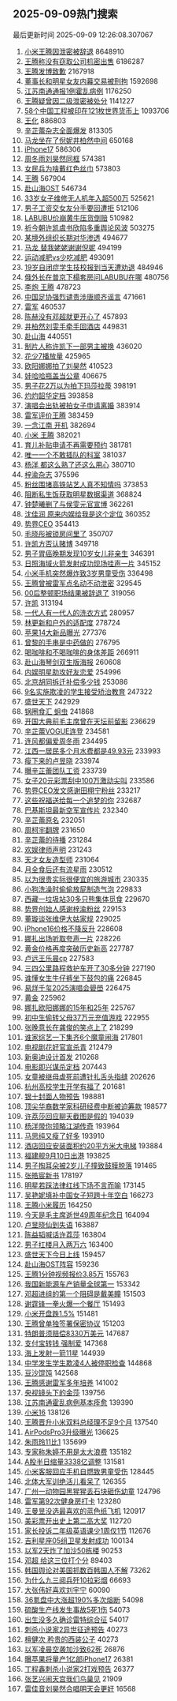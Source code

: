 ## 2025-09-09热门搜索 
最后更新时间 2025-09-09 12:26:08.307067 
1. [小米王腾因泄密被辞退](https://s.weibo.com/weibo?q=%23%E5%B0%8F%E7%B1%B3%E7%8E%8B%E8%85%BE%E5%9B%A0%E6%B3%84%E5%AF%86%E8%A2%AB%E8%BE%9E%E9%80%80%23&t=31&band_rank=1&Refer=top) 8648910
1. [王腾称没有窃取公司机密出售](https://s.weibo.com/weibo?q=%23%E7%8E%8B%E8%85%BE%E7%A7%B0%E6%B2%A1%E6%9C%89%E7%AA%83%E5%8F%96%E5%85%AC%E5%8F%B8%E6%9C%BA%E5%AF%86%E5%87%BA%E5%94%AE%23&t=31&band_rank=1&Refer=top) 6186287
1. [王腾发博致歉](https://s.weibo.com/weibo?q=%E7%8E%8B%E8%85%BE%E5%8F%91%E5%8D%9A%E8%87%B4%E6%AD%89&t=31&band_rank=2&Refer=top) 2167918
1. [董事长和明星女友内幕交易被刑拘](https://s.weibo.com/weibo?q=%23%E8%91%A3%E4%BA%8B%E9%95%BF%E5%92%8C%E6%98%8E%E6%98%9F%E5%A5%B3%E5%8F%8B%E5%86%85%E5%B9%95%E4%BA%A4%E6%98%93%E8%A2%AB%E5%88%91%E6%8B%98%23&t=31&band_rank=1&Refer=top) 1592698
1. [江苏南通通报1例霍乱病例](https://s.weibo.com/weibo?q=%23%E6%B1%9F%E8%8B%8F%E5%8D%97%E9%80%9A%E9%80%9A%E6%8A%A51%E4%BE%8B%E9%9C%8D%E4%B9%B1%E7%97%85%E4%BE%8B%23&t=31&band_rank=2&Refer=top) 1176250
1. [王腾疑曾因二级泄密被处分](https://s.weibo.com/weibo?q=%23%E7%8E%8B%E8%85%BE%E7%96%91%E6%9B%BE%E5%9B%A0%E4%BA%8C%E7%BA%A7%E6%B3%84%E5%AF%86%E8%A2%AB%E5%A4%84%E5%88%86%23&t=31&band_rank=1&Refer=top) 1141227
1. [58个中国工程被印在121枚世界货币上](https://s.weibo.com/weibo?q=%2358%E4%B8%AA%E4%B8%AD%E5%9B%BD%E5%B7%A5%E7%A8%8B%E8%A2%AB%E5%8D%B0%E5%9C%A8121%E6%9E%9A%E4%B8%96%E7%95%8C%E8%B4%A7%E5%B8%81%E4%B8%8A%23&t=31&band_rank=3&Refer=top) 1093706
1. [王化](https://s.weibo.com/weibo?q=%E7%8E%8B%E5%8C%96&t=31&band_rank=4&Refer=top) 886803
1. [辛芷蕾杂志全面爆发](https://s.weibo.com/weibo?q=%23%E8%BE%9B%E8%8A%B7%E8%95%BE%E6%9D%82%E5%BF%97%E5%85%A8%E9%9D%A2%E7%88%86%E5%8F%91%23&t=31&band_rank=2&Refer=top) 813305
1. [马龙坐在了倪妮井柏然中间](https://s.weibo.com/weibo?q=%23%E9%A9%AC%E9%BE%99%E5%9D%90%E5%9C%A8%E4%BA%86%E5%80%AA%E5%A6%AE%E4%BA%95%E6%9F%8F%E7%84%B6%E4%B8%AD%E9%97%B4%23&t=31&band_rank=4&Refer=top) 650168
1. [iPhone17](https://s.weibo.com/weibo?q=iPhone17&t=31&band_rank=49&Refer=top) 586306
1. [周冬雨刘昊然同框](https://s.weibo.com/weibo?q=%23%E5%91%A8%E5%86%AC%E9%9B%A8%E5%88%98%E6%98%8A%E7%84%B6%E5%90%8C%E6%A1%86%23&t=31&band_rank=5&Refer=top) 574381
1. [女民兵为啥戴红色丝巾](https://s.weibo.com/weibo?q=%23%E5%A5%B3%E6%B0%91%E5%85%B5%E4%B8%BA%E5%95%A5%E6%88%B4%E7%BA%A2%E8%89%B2%E4%B8%9D%E5%B7%BE%23&t=31&band_rank=6&Refer=top) 573803
1. [王腾](https://s.weibo.com/weibo?q=%E7%8E%8B%E8%85%BE&t=31&band_rank=4&Refer=top) 567904
1. [赴山海OST](https://s.weibo.com/weibo?q=%E8%B5%B4%E5%B1%B1%E6%B5%B7OST&t=31&band_rank=7&Refer=top) 546734
1. [33岁女子维修无人机年入超500万](https://s.weibo.com/weibo?q=%2333%E5%B2%81%E5%A5%B3%E5%AD%90%E7%BB%B4%E4%BF%AE%E6%97%A0%E4%BA%BA%E6%9C%BA%E5%B9%B4%E5%85%A5%E8%B6%85500%E4%B8%87%23&t=31&band_rank=2&Refer=top) 525621
1. [男子工资交女友分手要回遭拒](https://s.weibo.com/weibo?q=%23%E7%94%B7%E5%AD%90%E5%B7%A5%E8%B5%84%E4%BA%A4%E5%A5%B3%E5%8F%8B%E5%88%86%E6%89%8B%E8%A6%81%E5%9B%9E%E9%81%AD%E6%8B%92%23&t=31&band_rank=8&Refer=top) 512106
1. [LABUBU价崩黄牛压货倒赔](https://s.weibo.com/weibo?q=%23LABUBU%E4%BB%B7%E5%B4%A9%E9%BB%84%E7%89%9B%E5%8E%8B%E8%B4%A7%E5%80%92%E8%B5%94%23&t=31&band_rank=27&Refer=top) 510982
1. [祈今朝许凯虞书欣陷多重舆论风波](https://s.weibo.com/weibo?q=%23%E7%A5%88%E4%BB%8A%E6%9C%9D%E8%AE%B8%E5%87%AF%E8%99%9E%E4%B9%A6%E6%AC%A3%E9%99%B7%E5%A4%9A%E9%87%8D%E8%88%86%E8%AE%BA%E9%A3%8E%E6%B3%A2%23&t=31&band_rank=5&Refer=top) 503275
1. [某境外组织长期对华渗透](https://s.weibo.com/weibo?q=%23%E6%9F%90%E5%A2%83%E5%A4%96%E7%BB%84%E7%BB%87%E9%95%BF%E6%9C%9F%E5%AF%B9%E5%8D%8E%E6%B8%97%E9%80%8F%23&t=31&band_rank=31&Refer=top) 494677
1. [马龙 替我姥姥谢谢倪妮](https://s.weibo.com/weibo?q=%E9%A9%AC%E9%BE%99%20%E6%9B%BF%E6%88%91%E5%A7%A5%E5%A7%A5%E8%B0%A2%E8%B0%A2%E5%80%AA%E5%A6%AE&t=31&band_rank=9&Refer=top) 494199
1. [运动减肥vs少吃减肥](https://s.weibo.com/weibo?q=%E8%BF%90%E5%8A%A8%E5%87%8F%E8%82%A5vs%E5%B0%91%E5%90%83%E5%87%8F%E8%82%A5&t=31&band_rank=5&Refer=top) 493091
1. [19岁自闭症学生技校报到当天遭劝退](https://s.weibo.com/weibo?q=%2319%E5%B2%81%E8%87%AA%E9%97%AD%E7%97%87%E5%AD%A6%E7%94%9F%E6%8A%80%E6%A0%A1%E6%8A%A5%E5%88%B0%E5%BD%93%E5%A4%A9%E9%81%AD%E5%8A%9D%E9%80%80%23&t=31&band_rank=6&Refer=top) 484946
1. [俄外长在普京下榻套房问LABUBU在哪](https://s.weibo.com/weibo?q=%23%E4%BF%84%E5%A4%96%E9%95%BF%E5%9C%A8%E6%99%AE%E4%BA%AC%E4%B8%8B%E6%A6%BB%E5%A5%97%E6%88%BF%E9%97%AELABUBU%E5%9C%A8%E5%93%AA%23&t=31&band_rank=7&Refer=top) 480756
1. [李炮 王腾](https://s.weibo.com/weibo?q=%E6%9D%8E%E7%82%AE%20%E7%8E%8B%E8%85%BE&t=31&band_rank=7&Refer=top) 478723
1. [中国足协强烈谴责涉唐顺齐谣言](https://s.weibo.com/weibo?q=%23%E4%B8%AD%E5%9B%BD%E8%B6%B3%E5%8D%8F%E5%BC%BA%E7%83%88%E8%B0%B4%E8%B4%A3%E6%B6%89%E5%94%90%E9%A1%BA%E9%BD%90%E8%B0%A3%E8%A8%80%23&t=31&band_rank=10&Refer=top) 471661
1. [雷军](https://s.weibo.com/weibo?q=%E9%9B%B7%E5%86%9B&t=31&band_rank=11&Refer=top) 460537
1. [陈赫没有邓超就更开心了](https://s.weibo.com/weibo?q=%23%E9%99%88%E8%B5%AB%E6%B2%A1%E6%9C%89%E9%82%93%E8%B6%85%E5%B0%B1%E6%9B%B4%E5%BC%80%E5%BF%83%E4%BA%86%23&t=31&band_rank=8&Refer=top) 457893
1. [井柏然刘雯手牵手回酒店](https://s.weibo.com/weibo?q=%23%E4%BA%95%E6%9F%8F%E7%84%B6%E5%88%98%E9%9B%AF%E6%89%8B%E7%89%B5%E6%89%8B%E5%9B%9E%E9%85%92%E5%BA%97%23&t=31&band_rank=12&Refer=top) 449831
1. [赴山海](https://s.weibo.com/weibo?q=%E8%B5%B4%E5%B1%B1%E6%B5%B7&t=31&band_rank=8&Refer=top) 440551
1. [制片人称许凯下一部男主被换](https://s.weibo.com/weibo?q=%23%E5%88%B6%E7%89%87%E4%BA%BA%E7%A7%B0%E8%AE%B8%E5%87%AF%E4%B8%8B%E4%B8%80%E9%83%A8%E7%94%B7%E4%B8%BB%E8%A2%AB%E6%8D%A2%23&t=31&band_rank=13&Refer=top) 436020
1. [花少7播放量](https://s.weibo.com/weibo?q=%E8%8A%B1%E5%B0%917%E6%92%AD%E6%94%BE%E9%87%8F&t=31&band_rank=7&Refer=top) 425965
1. [欧阳娜娜拍了刘昊然](https://s.weibo.com/weibo?q=%23%E6%AC%A7%E9%98%B3%E5%A8%9C%E5%A8%9C%E6%8B%8D%E4%BA%86%E5%88%98%E6%98%8A%E7%84%B6%23&t=31&band_rank=9&Refer=top) 410523
1. [娃哈哈瓶盖当公章](https://s.weibo.com/weibo?q=%23%E5%A8%83%E5%93%88%E5%93%88%E7%93%B6%E7%9B%96%E5%BD%93%E5%85%AC%E7%AB%A0%23&t=31&band_rank=14&Refer=top) 406675
1. [男子花2万以为拍下玛莎拉蒂](https://s.weibo.com/weibo?q=%23%E7%94%B7%E5%AD%90%E8%8A%B12%E4%B8%87%E4%BB%A5%E4%B8%BA%E6%8B%8D%E4%B8%8B%E7%8E%9B%E8%8E%8E%E6%8B%89%E8%92%82%23&t=31&band_rank=9&Refer=top) 398191
1. [灼灼韶华定档](https://s.weibo.com/weibo?q=%23%E7%81%BC%E7%81%BC%E9%9F%B6%E5%8D%8E%E5%AE%9A%E6%A1%A3%23&t=31&band_rank=9&Refer=top) 393858
1. [演唱会出轨被拍女子申请离婚](https://s.weibo.com/weibo?q=%23%E6%BC%94%E5%94%B1%E4%BC%9A%E5%87%BA%E8%BD%A8%E8%A2%AB%E6%8B%8D%E5%A5%B3%E5%AD%90%E7%94%B3%E8%AF%B7%E7%A6%BB%E5%A9%9A%23&t=31&band_rank=10&Refer=top) 383914
1. [雷军评价王腾](https://s.weibo.com/weibo?q=%23%E9%9B%B7%E5%86%9B%E8%AF%84%E4%BB%B7%E7%8E%8B%E8%85%BE%23&t=31&band_rank=11&Refer=top) 383459
1. [一念江南 开机](https://s.weibo.com/weibo?q=%E4%B8%80%E5%BF%B5%E6%B1%9F%E5%8D%97%20%E5%BC%80%E6%9C%BA&t=31&band_rank=12&Refer=top) 382694
1. [小米 王腾](https://s.weibo.com/weibo?q=%E5%B0%8F%E7%B1%B3%20%E7%8E%8B%E8%85%BE&t=31&band_rank=10&Refer=top) 382021
1. [育儿补贴申请不再需要预约](https://s.weibo.com/weibo?q=%23%E8%82%B2%E5%84%BF%E8%A1%A5%E8%B4%B4%E7%94%B3%E8%AF%B7%E4%B8%8D%E5%86%8D%E9%9C%80%E8%A6%81%E9%A2%84%E7%BA%A6%23&t=31&band_rank=19&Refer=top) 381781
1. [唯一一个不敢插队的科室](https://s.weibo.com/weibo?q=%E5%94%AF%E4%B8%80%E4%B8%80%E4%B8%AA%E4%B8%8D%E6%95%A2%E6%8F%92%E9%98%9F%E7%9A%84%E7%A7%91%E5%AE%A4&t=31&band_rank=15&Refer=top) 381037
1. [杨洋 都这么熟了还这么用心](https://s.weibo.com/weibo?q=%E6%9D%A8%E6%B4%8B%20%E9%83%BD%E8%BF%99%E4%B9%88%E7%86%9F%E4%BA%86%E8%BF%98%E8%BF%99%E4%B9%88%E7%94%A8%E5%BF%83&t=31&band_rank=15&Refer=top) 380710
1. [梓渝杂志](https://s.weibo.com/weibo?q=%E6%A2%93%E6%B8%9D%E6%9D%82%E5%BF%97&t=31&band_rank=15&Refer=top) 375596
1. [粉丝围堵高铁站艺人真不知情吗](https://s.weibo.com/weibo?q=%23%E7%B2%89%E4%B8%9D%E5%9B%B4%E5%A0%B5%E9%AB%98%E9%93%81%E7%AB%99%E8%89%BA%E4%BA%BA%E7%9C%9F%E4%B8%8D%E7%9F%A5%E6%83%85%E5%90%97%23&t=31&band_rank=16&Refer=top) 373853
1. [阻断私生饭获取明星数据渠道](https://s.weibo.com/weibo?q=%23%E9%98%BB%E6%96%AD%E7%A7%81%E7%94%9F%E9%A5%AD%E8%8E%B7%E5%8F%96%E6%98%8E%E6%98%9F%E6%95%B0%E6%8D%AE%E6%B8%A0%E9%81%93%23&t=31&band_rank=17&Refer=top) 368824
1. [钟楚曦删了与侯雯元官宣博](https://s.weibo.com/weibo?q=%23%E9%92%9F%E6%A5%9A%E6%9B%A6%E5%88%A0%E4%BA%86%E4%B8%8E%E4%BE%AF%E9%9B%AF%E5%85%83%E5%AE%98%E5%AE%A3%E5%8D%9A%23&t=31&band_rank=18&Refer=top) 362261
1. [沈佳润 原来内娱给我是这个定位](https://s.weibo.com/weibo?q=%E6%B2%88%E4%BD%B3%E6%B6%A6%20%E5%8E%9F%E6%9D%A5%E5%86%85%E5%A8%B1%E7%BB%99%E6%88%91%E6%98%AF%E8%BF%99%E4%B8%AA%E5%AE%9A%E4%BD%8D&t=31&band_rank=19&Refer=top) 360352
1. [势界CEO](https://s.weibo.com/weibo?q=%E5%8A%BF%E7%95%8CCEO&t=31&band_rank=20&Refer=top) 354413
1. [毛晓彤被锁房间里了](https://s.weibo.com/weibo?q=%E6%AF%9B%E6%99%93%E5%BD%A4%E8%A2%AB%E9%94%81%E6%88%BF%E9%97%B4%E9%87%8C%E4%BA%86&t=31&band_rank=21&Refer=top) 350707
1. [许凯方否认赌博](https://s.weibo.com/weibo?q=%23%E8%AE%B8%E5%87%AF%E6%96%B9%E5%90%A6%E8%AE%A4%E8%B5%8C%E5%8D%9A%23&t=31&band_rank=22&Refer=top) 349718
1. [男子胃癌晚期发现10岁女儿非亲生](https://s.weibo.com/weibo?q=%23%E7%94%B7%E5%AD%90%E8%83%83%E7%99%8C%E6%99%9A%E6%9C%9F%E5%8F%91%E7%8E%B010%E5%B2%81%E5%A5%B3%E5%84%BF%E9%9D%9E%E4%BA%B2%E7%94%9F%23&t=31&band_rank=23&Refer=top) 346391
1. [日照海域火箭发射成功现场哇声一片](https://s.weibo.com/weibo?q=%23%E6%97%A5%E7%85%A7%E6%B5%B7%E5%9F%9F%E7%81%AB%E7%AE%AD%E5%8F%91%E5%B0%84%E6%88%90%E5%8A%9F%E7%8E%B0%E5%9C%BA%E5%93%87%E5%A3%B0%E4%B8%80%E7%89%87%23&t=31&band_rank=10&Refer=top) 345152
1. [小米手机突然爆炸致3岁男童受伤](https://s.weibo.com/weibo?q=%23%E5%B0%8F%E7%B1%B3%E6%89%8B%E6%9C%BA%E7%AA%81%E7%84%B6%E7%88%86%E7%82%B8%E8%87%B43%E5%B2%81%E7%94%B7%E7%AB%A5%E5%8F%97%E4%BC%A4%23&t=31&band_rank=12&Refer=top) 336498
1. [王腾曾被雷军点名动不动泄密](https://s.weibo.com/weibo?q=%23%E7%8E%8B%E8%85%BE%E6%9B%BE%E8%A2%AB%E9%9B%B7%E5%86%9B%E7%82%B9%E5%90%8D%E5%8A%A8%E4%B8%8D%E5%8A%A8%E6%B3%84%E5%AF%86%23&t=31&band_rank=13&Refer=top) 329545
1. [00后整顿职场结果被辞退了](https://s.weibo.com/weibo?q=00%E5%90%8E%E6%95%B4%E9%A1%BF%E8%81%8C%E5%9C%BA%E7%BB%93%E6%9E%9C%E8%A2%AB%E8%BE%9E%E9%80%80%E4%BA%86&t=31&band_rank=15&Refer=top) 319056
1. [许凯](https://s.weibo.com/weibo?q=%E8%AE%B8%E5%87%AF&t=31&band_rank=12&Refer=top) 313194
1. [一代人有一代人的洗衣方式](https://s.weibo.com/weibo?q=%23%E4%B8%80%E4%BB%A3%E4%BA%BA%E6%9C%89%E4%B8%80%E4%BB%A3%E4%BA%BA%E7%9A%84%E6%B4%97%E8%A1%A3%E6%96%B9%E5%BC%8F%23&t=31&band_rank=19&Refer=top) 280957
1. [林更新和户外的适配度](https://s.weibo.com/weibo?q=%23%E6%9E%97%E6%9B%B4%E6%96%B0%E5%92%8C%E6%88%B7%E5%A4%96%E7%9A%84%E9%80%82%E9%85%8D%E5%BA%A6%23&t=31&band_rank=20&Refer=top) 278724
1. [苹果14大新品曝光](https://s.weibo.com/weibo?q=%23%E8%8B%B9%E6%9E%9C14%E5%A4%A7%E6%96%B0%E5%93%81%E6%9B%9D%E5%85%89%23&t=31&band_rank=23&Refer=top) 277376
1. [曾黎的手串是中药做的](https://s.weibo.com/weibo?q=%E6%9B%BE%E9%BB%8E%E7%9A%84%E6%89%8B%E4%B8%B2%E6%98%AF%E4%B8%AD%E8%8D%AF%E5%81%9A%E7%9A%84&t=31&band_rank=30&Refer=top) 276795
1. [喝咖啡和不喝咖啡的身体差距](https://s.weibo.com/weibo?q=%E5%96%9D%E5%92%96%E5%95%A1%E5%92%8C%E4%B8%8D%E5%96%9D%E5%92%96%E5%95%A1%E7%9A%84%E8%BA%AB%E4%BD%93%E5%B7%AE%E8%B7%9D&t=31&band_rank=23&Refer=top) 266911
1. [赴山海琴剑双生版海报](https://s.weibo.com/weibo?q=%23%E8%B5%B4%E5%B1%B1%E6%B5%B7%E7%90%B4%E5%89%91%E5%8F%8C%E7%94%9F%E7%89%88%E6%B5%B7%E6%8A%A5%23&t=31&band_rank=18&Refer=top) 260608
1. [内娱明星助攻好友恋爱](https://s.weibo.com/weibo?q=%E5%86%85%E5%A8%B1%E6%98%8E%E6%98%9F%E5%8A%A9%E6%94%BB%E5%A5%BD%E5%8F%8B%E6%81%8B%E7%88%B1&t=31&band_rank=20&Refer=top) 254996
1. [北京胡同拆迁补偿多少钱](https://s.weibo.com/weibo?q=%E5%8C%97%E4%BA%AC%E8%83%A1%E5%90%8C%E6%8B%86%E8%BF%81%E8%A1%A5%E5%81%BF%E5%A4%9A%E5%B0%91%E9%92%B1&t=31&band_rank=24&Refer=top) 253086
1. [9名实施欺凌的学生接受矫治教育](https://s.weibo.com/weibo?q=%239%E5%90%8D%E5%AE%9E%E6%96%BD%E6%AC%BA%E5%87%8C%E7%9A%84%E5%AD%A6%E7%94%9F%E6%8E%A5%E5%8F%97%E7%9F%AB%E6%B2%BB%E6%95%99%E8%82%B2%23&t=31&band_rank=23&Refer=top) 247322
1. [盛世天下](https://s.weibo.com/weibo?q=%E7%9B%9B%E4%B8%96%E5%A4%A9%E4%B8%8B&t=31&band_rank=26&Refer=top) 242929
1. [锅圈食汇 蛆虫](https://s.weibo.com/weibo?q=%E9%94%85%E5%9C%88%E9%A3%9F%E6%B1%87%20%E8%9B%86%E8%99%AB&t=31&band_rank=24&Refer=top) 241868
1. [开国大典前毛主席曾在天坛前留影](https://s.weibo.com/weibo?q=%23%E5%BC%80%E5%9B%BD%E5%A4%A7%E5%85%B8%E5%89%8D%E6%AF%9B%E4%B8%BB%E5%B8%AD%E6%9B%BE%E5%9C%A8%E5%A4%A9%E5%9D%9B%E5%89%8D%E7%95%99%E5%BD%B1%23&t=31&band_rank=17&Refer=top) 236629
1. [辛芷蕾VOGUE连登](https://s.weibo.com/weibo?q=%23%E8%BE%9B%E8%8A%B7%E8%95%BEVOGUE%E8%BF%9E%E7%99%BB%23&t=31&band_rank=25&Refer=top) 234581
1. [连风都偏爱周冬雨](https://s.weibo.com/weibo?q=%E8%BF%9E%E9%A3%8E%E9%83%BD%E5%81%8F%E7%88%B1%E5%91%A8%E5%86%AC%E9%9B%A8&t=31&band_rank=18&Refer=top) 234495
1. [江西一居民多个月水费都是49.93元](https://s.weibo.com/weibo?q=%23%E6%B1%9F%E8%A5%BF%E4%B8%80%E5%B1%85%E6%B0%91%E5%A4%9A%E4%B8%AA%E6%9C%88%E6%B0%B4%E8%B4%B9%E9%83%BD%E6%98%AF49.93%E5%85%83%23&t=31&band_rank=25&Refer=top) 233993
1. [瘦下来的卢昱晓](https://s.weibo.com/weibo?q=%E7%98%A6%E4%B8%8B%E6%9D%A5%E7%9A%84%E5%8D%A2%E6%98%B1%E6%99%93&t=31&band_rank=26&Refer=top) 233974
1. [曝辛芷蕾团队工资](https://s.weibo.com/weibo?q=%23%E6%9B%9D%E8%BE%9B%E8%8A%B7%E8%95%BE%E5%9B%A2%E9%98%9F%E5%B7%A5%E8%B5%84%23&t=31&band_rank=27&Refer=top) 233739
1. [女子20元彩票刮中100万激动尖叫](https://s.weibo.com/weibo?q=%23%E5%A5%B3%E5%AD%9020%E5%85%83%E5%BD%A9%E7%A5%A8%E5%88%AE%E4%B8%AD100%E4%B8%87%E6%BF%80%E5%8A%A8%E5%B0%96%E5%8F%AB%23&t=31&band_rank=28&Refer=top) 233586
1. [势界CEO发文感谢田栩宁粉丝](https://s.weibo.com/weibo?q=%23%E5%8A%BF%E7%95%8CCEO%E5%8F%91%E6%96%87%E6%84%9F%E8%B0%A2%E7%94%B0%E6%A0%A9%E5%AE%81%E7%B2%89%E4%B8%9D%23&t=31&band_rank=29&Refer=top) 233217
1. [这些祝福送给每一个追梦的你](https://s.weibo.com/weibo?q=%23%E8%BF%99%E4%BA%9B%E7%A5%9D%E7%A6%8F%E9%80%81%E7%BB%99%E6%AF%8F%E4%B8%80%E4%B8%AA%E8%BF%BD%E6%A2%A6%E7%9A%84%E4%BD%A0%23&t=31&band_rank=30&Refer=top) 232687
1. [巴基斯坦最新空军宣传片](https://s.weibo.com/weibo?q=%E5%B7%B4%E5%9F%BA%E6%96%AF%E5%9D%A6%E6%9C%80%E6%96%B0%E7%A9%BA%E5%86%9B%E5%AE%A3%E4%BC%A0%E7%89%87&t=31&band_rank=31&Refer=top) 232340
1. [辛芷蕾原名](https://s.weibo.com/weibo?q=%E8%BE%9B%E8%8A%B7%E8%95%BE%E5%8E%9F%E5%90%8D&t=31&band_rank=32&Refer=top) 232051
1. [周柯宇翻牌](https://s.weibo.com/weibo?q=%E5%91%A8%E6%9F%AF%E5%AE%87%E7%BF%BB%E7%89%8C&t=31&band_rank=33&Refer=top) 231650
1. [辛芷蕾的待播](https://s.weibo.com/weibo?q=%23%E8%BE%9B%E8%8A%B7%E8%95%BE%E7%9A%84%E5%BE%85%E6%92%AD%23&t=31&band_rank=19&Refer=top) 231284
1. [欢娱律师声明](https://s.weibo.com/weibo?q=%E6%AC%A2%E5%A8%B1%E5%BE%8B%E5%B8%88%E5%A3%B0%E6%98%8E&t=31&band_rank=34&Refer=top) 231243
1. [天才女友造型师](https://s.weibo.com/weibo?q=%23%E5%A4%A9%E6%89%8D%E5%A5%B3%E5%8F%8B%E9%80%A0%E5%9E%8B%E5%B8%88%23&t=31&band_rank=35&Refer=top) 231064
1. [月全食后还有流星雨](https://s.weibo.com/weibo?q=%23%E6%9C%88%E5%85%A8%E9%A3%9F%E5%90%8E%E8%BF%98%E6%9C%89%E6%B5%81%E6%98%9F%E9%9B%A8%23&t=31&band_rank=36&Refer=top) 230512
1. [以为很贵实际很便宜的旅游城市](https://s.weibo.com/weibo?q=%E4%BB%A5%E4%B8%BA%E5%BE%88%E8%B4%B5%E5%AE%9E%E9%99%85%E5%BE%88%E4%BE%BF%E5%AE%9C%E7%9A%84%E6%97%85%E6%B8%B8%E5%9F%8E%E5%B8%82&t=31&band_rank=37&Refer=top) 230335
1. [小狗洗澡时偷偷放屁制造气泡](https://s.weibo.com/weibo?q=%23%E5%B0%8F%E7%8B%97%E6%B4%97%E6%BE%A1%E6%97%B6%E5%81%B7%E5%81%B7%E6%94%BE%E5%B1%81%E5%88%B6%E9%80%A0%E6%B0%94%E6%B3%A1%23&t=31&band_rank=38&Refer=top) 229833
1. [西藏一垃圾站30多只熊集体觅食](https://s.weibo.com/weibo?q=%23%E8%A5%BF%E8%97%8F%E4%B8%80%E5%9E%83%E5%9C%BE%E7%AB%9930%E5%A4%9A%E5%8F%AA%E7%86%8A%E9%9B%86%E4%BD%93%E8%A7%85%E9%A3%9F%23&t=31&band_rank=39&Refer=top) 229670
1. [势界创始人感谢梓渝粉丝](https://s.weibo.com/weibo?q=%E5%8A%BF%E7%95%8C%E5%88%9B%E5%A7%8B%E4%BA%BA%E6%84%9F%E8%B0%A2%E6%A2%93%E6%B8%9D%E7%B2%89%E4%B8%9D&t=31&band_rank=40&Refer=top) 229153
1. [董璇谈张维伊大姑家规](https://s.weibo.com/weibo?q=%23%E8%91%A3%E7%92%87%E8%B0%88%E5%BC%A0%E7%BB%B4%E4%BC%8A%E5%A4%A7%E5%A7%91%E5%AE%B6%E8%A7%84%23&t=31&band_rank=41&Refer=top) 229025
1. [iPhone16价格不降反升](https://s.weibo.com/weibo?q=iPhone16%E4%BB%B7%E6%A0%BC%E4%B8%8D%E9%99%8D%E5%8F%8D%E5%8D%87&t=31&band_rank=42&Refer=top) 228608
1. [娜扎出场听取夸声一片](https://s.weibo.com/weibo?q=%E5%A8%9C%E6%89%8E%E5%87%BA%E5%9C%BA%E5%90%AC%E5%8F%96%E5%A4%B8%E5%A3%B0%E4%B8%80%E7%89%87&t=31&band_rank=43&Refer=top) 228226
1. [黄金价格再度突破历史新高](https://s.weibo.com/weibo?q=%23%E9%BB%84%E9%87%91%E4%BB%B7%E6%A0%BC%E5%86%8D%E5%BA%A6%E7%AA%81%E7%A0%B4%E5%8E%86%E5%8F%B2%E6%96%B0%E9%AB%98%23&t=31&band_rank=44&Refer=top) 227787
1. [卢远王乐晨cp](https://s.weibo.com/weibo?q=%E5%8D%A2%E8%BF%9C%E7%8E%8B%E4%B9%90%E6%99%A8cp&t=31&band_rank=45&Refer=top) 227583
1. [三四公里路程救护车开了30多分钟](https://s.weibo.com/weibo?q=%23%E4%B8%89%E5%9B%9B%E5%85%AC%E9%87%8C%E8%B7%AF%E7%A8%8B%E6%95%91%E6%8A%A4%E8%BD%A6%E5%BC%80%E4%BA%8630%E5%A4%9A%E5%88%86%E9%92%9F%23&t=31&band_rank=46&Refer=top) 227190
1. [谁懂女生牛仔裤坐下鼓包的痛](https://s.weibo.com/weibo?q=%E8%B0%81%E6%87%82%E5%A5%B3%E7%94%9F%E7%89%9B%E4%BB%94%E8%A3%A4%E5%9D%90%E4%B8%8B%E9%BC%93%E5%8C%85%E7%9A%84%E7%97%9B&t=31&band_rank=47&Refer=top) 226845
1. [易烊千玺2025演唱会礐嶨](https://s.weibo.com/weibo?q=%23%E6%98%93%E7%83%8A%E5%8D%83%E7%8E%BA2025%E6%BC%94%E5%94%B1%E4%BC%9A%E7%A4%90%E5%B6%A8%23&t=31&band_rank=48&Refer=top) 226475
1. [黄金](https://s.weibo.com/weibo?q=%E9%BB%84%E9%87%91&t=31&band_rank=49&Refer=top) 225962
1. [娜扎欧阳娜娜的15年和25年](https://s.weibo.com/weibo?q=%23%E5%A8%9C%E6%89%8E%E6%AC%A7%E9%98%B3%E5%A8%9C%E5%A8%9C%E7%9A%8415%E5%B9%B4%E5%92%8C25%E5%B9%B4%23&t=31&band_rank=50&Refer=top) 225767
1. [初中生偷转父母37万元充值游戏](https://s.weibo.com/weibo?q=%23%E5%88%9D%E4%B8%AD%E7%94%9F%E5%81%B7%E8%BD%AC%E7%88%B6%E6%AF%8D37%E4%B8%87%E5%85%83%E5%85%85%E5%80%BC%E6%B8%B8%E6%88%8F%23&t=31&band_rank=27&Refer=top) 222955
1. [张晚意长在龚俊的笑点上了](https://s.weibo.com/weibo?q=%E5%BC%A0%E6%99%9A%E6%84%8F%E9%95%BF%E5%9C%A8%E9%BE%9A%E4%BF%8A%E7%9A%84%E7%AC%91%E7%82%B9%E4%B8%8A%E4%BA%86&t=31&band_rank=28&Refer=top) 218299
1. [谁家综艺一下集齐6个魔童闹海](https://s.weibo.com/weibo?q=%E8%B0%81%E5%AE%B6%E7%BB%BC%E8%89%BA%E4%B8%80%E4%B8%8B%E9%9B%86%E9%BD%906%E4%B8%AA%E9%AD%94%E7%AB%A5%E9%97%B9%E6%B5%B7&t=31&band_rank=26&Refer=top) 217801
1. [电视剧花好官宣杀青](https://s.weibo.com/weibo?q=%23%E7%94%B5%E8%A7%86%E5%89%A7%E8%8A%B1%E5%A5%BD%E5%AE%98%E5%AE%A3%E6%9D%80%E9%9D%92%23&t=31&band_rank=27&Refer=top) 212479
1. [新奥迪设计首发](https://s.weibo.com/weibo?q=%23%E6%96%B0%E5%A5%A5%E8%BF%AA%E8%AE%BE%E8%AE%A1%E9%A6%96%E5%8F%91%23&t=31&band_rank=29&Refer=top) 210268
1. [电影即兴谋杀定档](https://s.weibo.com/weibo?q=%23%E7%94%B5%E5%BD%B1%E5%8D%B3%E5%85%B4%E8%B0%8B%E6%9D%80%E5%AE%9A%E6%A1%A3%23&t=31&band_rank=30&Refer=top) 207443
1. [女童被继母虐死前遭针扎舌头指缝](https://s.weibo.com/weibo?q=%23%E5%A5%B3%E7%AB%A5%E8%A2%AB%E7%BB%A7%E6%AF%8D%E8%99%90%E6%AD%BB%E5%89%8D%E9%81%AD%E9%92%88%E6%89%8E%E8%88%8C%E5%A4%B4%E6%8C%87%E7%BC%9D%23&t=31&band_rank=32&Refer=top) 202626
1. [杭州高校学生开学有福了](https://s.weibo.com/weibo?q=%E6%9D%AD%E5%B7%9E%E9%AB%98%E6%A0%A1%E5%AD%A6%E7%94%9F%E5%BC%80%E5%AD%A6%E6%9C%89%E7%A6%8F%E4%BA%86&t=31&band_rank=33&Refer=top) 201681
1. [银十封面人物预告](https://s.weibo.com/weibo?q=%23%E9%93%B6%E5%8D%81%E5%B0%81%E9%9D%A2%E4%BA%BA%E7%89%A9%E9%A2%84%E5%91%8A%23&t=31&band_rank=34&Refer=top) 198881
1. [顶尖华裔数学家科研经费中断被迫筹款](https://s.weibo.com/weibo?q=%23%E9%A1%B6%E5%B0%96%E5%8D%8E%E8%A3%94%E6%95%B0%E5%AD%A6%E5%AE%B6%E7%A7%91%E7%A0%94%E7%BB%8F%E8%B4%B9%E4%B8%AD%E6%96%AD%E8%A2%AB%E8%BF%AB%E7%AD%B9%E6%AC%BE%23&t=31&band_rank=28&Refer=top) 198577
1. [许荔莎回应聊天截图是假的](https://s.weibo.com/weibo?q=%23%E8%AE%B8%E8%8D%94%E8%8E%8E%E5%9B%9E%E5%BA%94%E8%81%8A%E5%A4%A9%E6%88%AA%E5%9B%BE%E6%98%AF%E5%81%87%E7%9A%84%23&t=31&band_rank=38&Refer=top) 194039
1. [杨洋带你领略江湖传奇](https://s.weibo.com/weibo?q=%23%E6%9D%A8%E6%B4%8B%E5%B8%A6%E4%BD%A0%E9%A2%86%E7%95%A5%E6%B1%9F%E6%B9%96%E4%BC%A0%E5%A5%87%23&t=31&band_rank=42&Refer=top) 193964
1. [马思纯又瘦了好多](https://s.weibo.com/weibo?q=%E9%A9%AC%E6%80%9D%E7%BA%AF%E5%8F%88%E7%98%A6%E4%BA%86%E5%A5%BD%E5%A4%9A&t=31&band_rank=45&Refer=top) 193910
1. [酒店回应安装面积约20平方米大电梯](https://s.weibo.com/weibo?q=%23%E9%85%92%E5%BA%97%E5%9B%9E%E5%BA%94%E5%AE%89%E8%A3%85%E9%9D%A2%E7%A7%AF%E7%BA%A620%E5%B9%B3%E6%96%B9%E7%B1%B3%E5%A4%A7%E7%94%B5%E6%A2%AF%23&t=31&band_rank=46&Refer=top) 193884
1. [福建舰9月10日出港](https://s.weibo.com/weibo?q=%23%E7%A6%8F%E5%BB%BA%E8%88%B09%E6%9C%8810%E6%97%A5%E5%87%BA%E6%B8%AF%23&t=31&band_rank=49&Refer=top) 193825
1. [男子掏耳朵被2岁儿子撞致鼓膜脱落](https://s.weibo.com/weibo?q=%23%E7%94%B7%E5%AD%90%E6%8E%8F%E8%80%B3%E6%9C%B5%E8%A2%AB2%E5%B2%81%E5%84%BF%E5%AD%90%E6%92%9E%E8%87%B4%E9%BC%93%E8%86%9C%E8%84%B1%E8%90%BD%23&t=31&band_rank=11&Refer=top) 191465
1. [张皓宸新书](https://s.weibo.com/weibo?q=%E5%BC%A0%E7%9A%93%E5%AE%B8%E6%96%B0%E4%B9%A6&t=31&band_rank=35&Refer=top) 178197
1. [明星若踩法律红线下场不言而喻](https://s.weibo.com/weibo?q=%23%E6%98%8E%E6%98%9F%E8%8B%A5%E8%B8%A9%E6%B3%95%E5%BE%8B%E7%BA%A2%E7%BA%BF%E4%B8%8B%E5%9C%BA%E4%B8%8D%E8%A8%80%E8%80%8C%E5%96%BB%23&t=31&band_rank=10&Refer=top) 173145
1. [吴艳妮填补中国女子短跨十年空白](https://s.weibo.com/weibo?q=%23%E5%90%B4%E8%89%B3%E5%A6%AE%E5%A1%AB%E8%A1%A5%E4%B8%AD%E5%9B%BD%E5%A5%B3%E5%AD%90%E7%9F%AD%E8%B7%A8%E5%8D%81%E5%B9%B4%E7%A9%BA%E7%99%BD%23&t=31&band_rank=8&Refer=top) 166273
1. [王腾小米履历](https://s.weibo.com/weibo?q=%23%E7%8E%8B%E8%85%BE%E5%B0%8F%E7%B1%B3%E5%B1%A5%E5%8E%86%23&t=31&band_rank=36&Refer=top) 164250
1. [今天是毛主席逝世49周年纪念日](https://s.weibo.com/weibo?q=%23%E4%BB%8A%E5%A4%A9%E6%98%AF%E6%AF%9B%E4%B8%BB%E5%B8%AD%E9%80%9D%E4%B8%9649%E5%91%A8%E5%B9%B4%E7%BA%AA%E5%BF%B5%E6%97%A5%23&t=31&band_rank=29&Refer=top) 164094
1. [卢昱晓仙到失语](https://s.weibo.com/weibo?q=%23%E5%8D%A2%E6%98%B1%E6%99%93%E4%BB%99%E5%88%B0%E5%A4%B1%E8%AF%AD%23&t=31&band_rank=30&Refer=top) 163887
1. [陈益韬喊话许荔莎](https://s.weibo.com/weibo?q=%23%E9%99%88%E7%9B%8A%E9%9F%AC%E5%96%8A%E8%AF%9D%E8%AE%B8%E8%8D%94%E8%8E%8E%23&t=31&band_rank=31&Refer=top) 163804
1. [男子扛楼月入两万六](https://s.weibo.com/weibo?q=%E7%94%B7%E5%AD%90%E6%89%9B%E6%A5%BC%E6%9C%88%E5%85%A5%E4%B8%A4%E4%B8%87%E5%85%AD&t=31&band_rank=38&Refer=top) 163400
1. [盛世天下今日上线](https://s.weibo.com/weibo?q=%23%E7%9B%9B%E4%B8%96%E5%A4%A9%E4%B8%8B%E4%BB%8A%E6%97%A5%E4%B8%8A%E7%BA%BF%23&t=31&band_rank=39&Refer=top) 159457
1. [赴山海OST阵容](https://s.weibo.com/weibo?q=%23%E8%B5%B4%E5%B1%B1%E6%B5%B7OST%E9%98%B5%E5%AE%B9%23&t=31&band_rank=37&Refer=top) 159236
1. [王腾1分钟视频报价3.85万](https://s.weibo.com/weibo?q=%23%E7%8E%8B%E8%85%BE1%E5%88%86%E9%92%9F%E8%A7%86%E9%A2%91%E6%8A%A5%E4%BB%B73.85%E4%B8%87%23&t=31&band_rank=38&Refer=top) 155763
1. [我国新能源车产销量全球第一](https://s.weibo.com/weibo?q=%23%E6%88%91%E5%9B%BD%E6%96%B0%E8%83%BD%E6%BA%90%E8%BD%A6%E4%BA%A7%E9%94%80%E9%87%8F%E5%85%A8%E7%90%83%E7%AC%AC%E4%B8%80%23&t=31&band_rank=41&Refer=top) 153342
1. [邓超进组的第一个阻碍是戴美瞳](https://s.weibo.com/weibo?q=%E9%82%93%E8%B6%85%E8%BF%9B%E7%BB%84%E7%9A%84%E7%AC%AC%E4%B8%80%E4%B8%AA%E9%98%BB%E7%A2%8D%E6%98%AF%E6%88%B4%E7%BE%8E%E7%9E%B3&t=31&band_rank=40&Refer=top) 151503
1. [谢霆锋一拳火爆一个餐厅](https://s.weibo.com/weibo?q=%E8%B0%A2%E9%9C%86%E9%94%8B%E4%B8%80%E6%8B%B3%E7%81%AB%E7%88%86%E4%B8%80%E4%B8%AA%E9%A4%90%E5%8E%85&t=31&band_rank=41&Refer=top) 151493
1. [小米开盘跌1.5%](https://s.weibo.com/weibo?q=%23%E5%B0%8F%E7%B1%B3%E5%BC%80%E7%9B%98%E8%B7%8C1.5%25%23&t=31&band_rank=42&Refer=top) 151481
1. [王腾曾单独签署保密协议](https://s.weibo.com/weibo?q=%23%E7%8E%8B%E8%85%BE%E6%9B%BE%E5%8D%95%E7%8B%AC%E7%AD%BE%E7%BD%B2%E4%BF%9D%E5%AF%86%E5%8D%8F%E8%AE%AE%23&t=31&band_rank=15&Refer=top) 151203
1. [特朗普须赔偿8330万美元](https://s.weibo.com/weibo?q=%23%E7%89%B9%E6%9C%97%E6%99%AE%E9%A1%BB%E8%B5%94%E5%81%BF8330%E4%B8%87%E7%BE%8E%E5%85%83%23&t=31&band_rank=42&Refer=top) 147687
1. [支付宝转钱 强制爱](https://s.weibo.com/weibo?q=%E6%94%AF%E4%BB%98%E5%AE%9D%E8%BD%AC%E9%92%B1%20%E5%BC%BA%E5%88%B6%E7%88%B1&t=31&band_rank=43&Refer=top) 147368
1. [海上发射一箭11星](https://s.weibo.com/weibo?q=%23%E6%B5%B7%E4%B8%8A%E5%8F%91%E5%B0%84%E4%B8%80%E7%AE%AD11%E6%98%9F%23&t=31&band_rank=33&Refer=top) 144939
1. [中学发生学生欺凌4人被停职检查](https://s.weibo.com/weibo?q=%23%E4%B8%AD%E5%AD%A6%E5%8F%91%E7%94%9F%E5%AD%A6%E7%94%9F%E6%AC%BA%E5%87%8C4%E4%BA%BA%E8%A2%AB%E5%81%9C%E8%81%8C%E6%A3%80%E6%9F%A5%23&t=31&band_rank=46&Refer=top) 144868
1. [豆沙馄饨](https://s.weibo.com/weibo?q=%E8%B1%86%E6%B2%99%E9%A6%84%E9%A5%A8&t=31&band_rank=44&Refer=top) 142568
1. [王腾感谢雷军多年培养](https://s.weibo.com/weibo?q=%23%E7%8E%8B%E8%85%BE%E6%84%9F%E8%B0%A2%E9%9B%B7%E5%86%9B%E5%A4%9A%E5%B9%B4%E5%9F%B9%E5%85%BB%23&t=31&band_rank=24&Refer=top) 141002
1. [央视镜头下的金莎](https://s.weibo.com/weibo?q=%E5%A4%AE%E8%A7%86%E9%95%9C%E5%A4%B4%E4%B8%8B%E7%9A%84%E9%87%91%E8%8E%8E&t=31&band_rank=45&Refer=top) 139756
1. [江苏南通霍乱病例基本痊愈](https://s.weibo.com/weibo?q=%23%E6%B1%9F%E8%8B%8F%E5%8D%97%E9%80%9A%E9%9C%8D%E4%B9%B1%E7%97%85%E4%BE%8B%E5%9F%BA%E6%9C%AC%E7%97%8A%E6%84%88%23&t=31&band_rank=46&Refer=top) 139390
1. [小米16](https://s.weibo.com/weibo?q=%E5%B0%8F%E7%B1%B316&t=31&band_rank=47&Refer=top) 138126
1. [王腾晋升小米双料总经理不足9个月](https://s.weibo.com/weibo?q=%23%E7%8E%8B%E8%85%BE%E6%99%8B%E5%8D%87%E5%B0%8F%E7%B1%B3%E5%8F%8C%E6%96%99%E6%80%BB%E7%BB%8F%E7%90%86%E4%B8%8D%E8%B6%B39%E4%B8%AA%E6%9C%88%23&t=31&band_rank=48&Refer=top) 137540
1. [AirPodsPro3升级曝光](https://s.weibo.com/weibo?q=%23AirPodsPro3%E5%8D%87%E7%BA%A7%E6%9B%9D%E5%85%89%23&t=31&band_rank=34&Refer=top) 136625
1. [朱雨玲11比1](https://s.weibo.com/weibo?q=%23%E6%9C%B1%E9%9B%A8%E7%8E%B211%E6%AF%941%23&t=31&band_rank=48&Refer=top) 135699
1. [专家称朱婷不用是太大浪费](https://s.weibo.com/weibo?q=%E4%B8%93%E5%AE%B6%E7%A7%B0%E6%9C%B1%E5%A9%B7%E4%B8%8D%E7%94%A8%E6%98%AF%E5%A4%AA%E5%A4%A7%E6%B5%AA%E8%B4%B9&t=31&band_rank=49&Refer=top) 135182
1. [A股半日缩量3338亿调整](https://s.weibo.com/weibo?q=%23A%E8%82%A1%E5%8D%8A%E6%97%A5%E7%BC%A9%E9%87%8F3338%E4%BA%BF%E8%B0%83%E6%95%B4%23&t=31&band_rank=49&Refer=top) 131581
1. [小米客服回应手机自燃致男童受伤](https://s.weibo.com/weibo?q=%23%E5%B0%8F%E7%B1%B3%E5%AE%A2%E6%9C%8D%E5%9B%9E%E5%BA%94%E6%89%8B%E6%9C%BA%E8%87%AA%E7%87%83%E8%87%B4%E7%94%B7%E7%AB%A5%E5%8F%97%E4%BC%A4%23&t=31&band_rank=36&Refer=top) 128445
1. [北体大军训绝活儿看呆了](https://s.weibo.com/weibo?q=%23%E5%8C%97%E4%BD%93%E5%A4%A7%E5%86%9B%E8%AE%AD%E7%BB%9D%E6%B4%BB%E5%84%BF%E7%9C%8B%E5%91%86%E4%BA%86%23&t=31&band_rank=37&Refer=top) 126355
1. [广州一动物园黑猩猩丢石块砸伤幼童](https://s.weibo.com/weibo?q=%23%E5%B9%BF%E5%B7%9E%E4%B8%80%E5%8A%A8%E7%89%A9%E5%9B%AD%E9%BB%91%E7%8C%A9%E7%8C%A9%E4%B8%A2%E7%9F%B3%E5%9D%97%E7%A0%B8%E4%BC%A4%E5%B9%BC%E7%AB%A5%23&t=31&band_rank=38&Refer=top) 124796
1. [雷军第92次健身房打卡](https://s.weibo.com/weibo?q=%23%E9%9B%B7%E5%86%9B%E7%AC%AC92%E6%AC%A1%E5%81%A5%E8%BA%AB%E6%88%BF%E6%89%93%E5%8D%A1%23&t=31&band_rank=40&Refer=top) 123280
1. [王曼昱没选最喜欢的蓝色纸飞机](https://s.weibo.com/weibo?q=%E7%8E%8B%E6%9B%BC%E6%98%B1%E6%B2%A1%E9%80%89%E6%9C%80%E5%96%9C%E6%AC%A2%E7%9A%84%E8%93%9D%E8%89%B2%E7%BA%B8%E9%A3%9E%E6%9C%BA&t=31&band_rank=50&Refer=top) 120917
1. [美彩票开出史上第二高大奖](https://s.weibo.com/weibo?q=%23%E7%BE%8E%E5%BD%A9%E7%A5%A8%E5%BC%80%E5%87%BA%E5%8F%B2%E4%B8%8A%E7%AC%AC%E4%BA%8C%E9%AB%98%E5%A4%A7%E5%A5%96%23&t=31&band_rank=43&Refer=top) 112720
1. [家长投诉二年级英语课少1周仅1节](https://s.weibo.com/weibo?q=%23%E5%AE%B6%E9%95%BF%E6%8A%95%E8%AF%89%E4%BA%8C%E5%B9%B4%E7%BA%A7%E8%8B%B1%E8%AF%AD%E8%AF%BE%E5%B0%911%E5%91%A8%E4%BB%851%E8%8A%82%23&t=31&band_rank=44&Refer=top) 112676
1. [吉利星座05组卫星发射成功](https://s.weibo.com/weibo?q=%23%E5%90%89%E5%88%A9%E6%98%9F%E5%BA%A705%E7%BB%84%E5%8D%AB%E6%98%9F%E5%8F%91%E5%B0%84%E6%88%90%E5%8A%9F%23&t=31&band_rank=46&Refer=top) 100134
1. [以军2天炸了加沙50栋楼](https://s.weibo.com/weibo?q=%23%E4%BB%A5%E5%86%9B2%E5%A4%A9%E7%82%B8%E4%BA%86%E5%8A%A0%E6%B2%9950%E6%A0%8B%E6%A5%BC%23&t=31&band_rank=48&Refer=top) 90253
1. [邓超 给这三位打个分](https://s.weibo.com/weibo?q=%E9%82%93%E8%B6%85%20%E7%BB%99%E8%BF%99%E4%B8%89%E4%BD%8D%E6%89%93%E4%B8%AA%E5%88%86&t=31&band_rank=50&Refer=top) 89403
1. [韩国舆论对美国抓数百韩国人不解](https://s.weibo.com/weibo?q=%23%E9%9F%A9%E5%9B%BD%E8%88%86%E8%AE%BA%E5%AF%B9%E7%BE%8E%E5%9B%BD%E6%8A%93%E6%95%B0%E7%99%BE%E9%9F%A9%E5%9B%BD%E4%BA%BA%E4%B8%8D%E8%A7%A3%23&t=31&band_rank=8&Refer=top) 73262
1. [为什么九三阅兵歼10拉彩烟](https://s.weibo.com/weibo?q=%E4%B8%BA%E4%BB%80%E4%B9%88%E4%B9%9D%E4%B8%89%E9%98%85%E5%85%B5%E6%AD%BC10%E6%8B%89%E5%BD%A9%E7%83%9F&t=31&band_rank=47&Refer=top) 66693
1. [大张伟好喜欢刘宇宁](https://s.weibo.com/weibo?q=%E5%A4%A7%E5%BC%A0%E4%BC%9F%E5%A5%BD%E5%96%9C%E6%AC%A2%E5%88%98%E5%AE%87%E5%AE%81&t=31&band_rank=36&Refer=top) 60090
1. [36氪盘中大涨超190%多次熔断](https://s.weibo.com/weibo?q=%2336%E6%B0%AA%E7%9B%98%E4%B8%AD%E5%A4%A7%E6%B6%A8%E8%B6%85190%25%E5%A4%9A%E6%AC%A1%E7%86%94%E6%96%AD%23&t=31&band_rank=39&Refer=top) 54098
1. [硫酸生产线发生事故5死1伤](https://s.weibo.com/weibo?q=%23%E7%A1%AB%E9%85%B8%E7%94%9F%E4%BA%A7%E7%BA%BF%E5%8F%91%E7%94%9F%E4%BA%8B%E6%95%855%E6%AD%BB1%E4%BC%A4%23&t=31&band_rank=41&Refer=top) 54073
1. [出生没多久确诊雷特综合征](https://s.weibo.com/weibo?q=%E5%87%BA%E7%94%9F%E6%B2%A1%E5%A4%9A%E4%B9%85%E7%A1%AE%E8%AF%8A%E9%9B%B7%E7%89%B9%E7%BB%BC%E5%90%88%E5%BE%81&t=31&band_rank=31&Refer=top) 54017
1. [刺杀小说家2异世征途预告](https://s.weibo.com/weibo?q=%23%E5%88%BA%E6%9D%80%E5%B0%8F%E8%AF%B4%E5%AE%B62%E5%BC%82%E4%B8%96%E5%BE%81%E9%80%94%E9%A2%84%E5%91%8A%23&t=31&band_rank=49&Refer=top) 40273
1. [檀健次 矜贵的西装公子](https://s.weibo.com/weibo?q=%E6%AA%80%E5%81%A5%E6%AC%A1%20%E7%9F%9C%E8%B4%B5%E7%9A%84%E8%A5%BF%E8%A3%85%E5%85%AC%E5%AD%90&t=31&band_rank=50&Refer=top) 40273
1. [以军凌晨空袭加沙致62死](https://s.weibo.com/weibo?q=%23%E4%BB%A5%E5%86%9B%E5%87%8C%E6%99%A8%E7%A9%BA%E8%A2%AD%E5%8A%A0%E6%B2%99%E8%87%B462%E6%AD%BB%23&t=31&band_rank=19&Refer=top) 26876
1. [曝苹果将量产1亿部iPhone17](https://s.weibo.com/weibo?q=%23%E6%9B%9D%E8%8B%B9%E6%9E%9C%E5%B0%86%E9%87%8F%E4%BA%A71%E4%BA%BF%E9%83%A8iPhone17%23&t=31&band_rank=47&Refer=top) 26381
1. [丁程鑫刺杀小说家2打戏预告](https://s.weibo.com/weibo?q=%E4%B8%81%E7%A8%8B%E9%91%AB%E5%88%BA%E6%9D%80%E5%B0%8F%E8%AF%B4%E5%AE%B62%E6%89%93%E6%88%8F%E9%A2%84%E5%91%8A&t=31&band_rank=41&Refer=top) 26377
1. [张艺兴闹天宫我们鸟巢见](https://s.weibo.com/weibo?q=%23%E5%BC%A0%E8%89%BA%E5%85%B4%E9%97%B9%E5%A4%A9%E5%AE%AB%E6%88%91%E4%BB%AC%E9%B8%9F%E5%B7%A2%E8%A7%81%23&t=31&band_rank=49&Refer=top) 21909
1. [雷佳音刘昊然合唱明天会更好](https://s.weibo.com/weibo?q=%23%E9%9B%B7%E4%BD%B3%E9%9F%B3%E5%88%98%E6%98%8A%E7%84%B6%E5%90%88%E5%94%B1%E6%98%8E%E5%A4%A9%E4%BC%9A%E6%9B%B4%E5%A5%BD%23&t=31&band_rank=46&Refer=top) 16568
